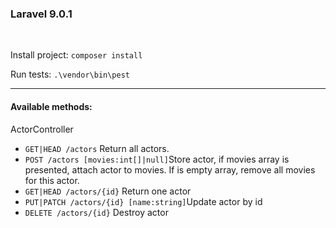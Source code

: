 <h3>Laravel 9.0.1</h3>
<br>
<p>Install project: <code>composer install</code></p>
<p>Run tests: <code>.\vendor\bin\pest</code></p>

<hr>

<h4>Available methods:</h4>
ActorController
<ul>
    <li><code>GET|HEAD /actors</code> Return all actors.</li>
    <li><code>POST /actors [movies:int[]|null]</code>Store actor, if movies array is presented, attach actor to movies. If is empty array, remove all movies for this actor.</li>
    <li><code>GET|HEAD /actors/{id}</code> Return one actor</li>
    <li><code>PUT|PATCH /actors/{id} [name:string]</code>Update actor by id</li>
    <li><code>DELETE /actors/{id}</code> Destroy actor</li>
</ul>
